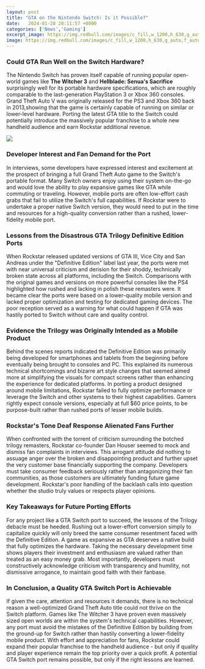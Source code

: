 ```yaml
---
layout: post
title: "GTA on the Nintendo Switch: Is it Possible?"
date:   2024-01-28 20:11:57 +0000
categories: ['News','Gaming']
excerpt_image: https://img.redbull.com/images/c_fill,w_1200,h_630,g_auto,f_auto,q_auto/redbullcom/2017/11/15/43afdaa5-abcb-4be1-9cc5-26701da04c9e/gta-switch-mock
image: https://img.redbull.com/images/c_fill,w_1200,h_630,g_auto,f_auto,q_auto/redbullcom/2017/11/15/43afdaa5-abcb-4be1-9cc5-26701da04c9e/gta-switch-mock
---
```


### Could GTA Run Well on the Switch Hardware?
The Nintendo Switch has proven itself capable of running popular open-world games like **The Witcher 3** and **Hellblade: Senua's Sacrifice** surprisingly well for its portable hardware specifications, which are roughly comparable to the last-generation PlayStation 3 or Xbox 360 consoles. Grand Theft Auto V was originally released for the PS3 and Xbox 360 back in 2013,showing that the game is certainly capable of running on similar or lower-level hardware. Porting the latest GTA title to the Switch could potentially introduce the massively popular franchise to a whole new handheld audience and earn Rockstar additional revenue.

![](https://img.redbull.com/images/c_fill,w_1200,h_630,g_auto,f_auto,q_auto/redbullcom/2017/11/15/43afdaa5-abcb-4be1-9cc5-26701da04c9e/gta-switch-mock)
### Developer Interest and Fan Demand for the Port
In interviews, some developers have expressed interest and excitement at the prospect of bringing a full Grand Theft Auto game to the Switch's portable format. Many Switch owners enjoy using their system on-the-go and would love the ability to play expansive games like GTA while commuting or traveling. However, mobile ports are often low-effort cash grabs that fail to utilize the Switch's full capabilities. If Rockstar were to undertake a proper native Switch version, they would need to put in the time and resources for a high-quality conversion rather than a rushed, lower-fidelity mobile port.
### Lessons from the Disastrous GTA Trilogy Definitive Edition Ports    
When Rockstar released updated versions of GTA III, Vice City and San Andreas under the "Definitive Edition" label last year, the ports were met with near universal criticism and derision for their shoddy, technically broken state across all platforms, including the Switch. Comparisons with the original games and versions on more powerful consoles like the PS4 highlighted how rushed and lacking in polish these remasters were. It became clear the ports were based on a lower-quality mobile version and lacked proper optimization and testing for dedicated gaming devices. The poor reception served as a warning for what could happen if GTA was hastily ported to Switch without care and quality control.
### Evidence the Trilogy was Originally Intended as a Mobile Product
Behind the scenes reports indicated the Definitive Edition was primarily being developed for smartphones and tablets from the beginning before eventually being brought to consoles and PC. This explained its numerous technical shortcomings and bizarre art style changes that seemed aimed more at simplifying the visuals for compact screens rather than enhancing the experience for dedicated platforms. In porting a product designed around mobile limitations, Rockstar failed to fully optimize performance or leverage the Switch and other systems to their highest capabilities. Gamers rightly expect console versions, especially at full $60 price points, to be purpose-built rather than rushed ports of lesser mobile builds. 
### Rockstar's Tone Deaf Response Alienated Fans Further  
When confronted with the torrent of criticism surrounding the botched trilogy remasters, Rockstar co-founder Dan Houser seemed to mock and dismiss fan complaints in interviews. This arrogant attitude did nothing to assuage anger over the broken and disappointing product and further upset the very customer base financially supporting the company. Developers must take consumer feedback seriously rather than antagonizing their fan communities, as those customers are ultimately funding future game development. Rockstar's poor handling of the backlash calls into question whether the studio truly values or respects player opinions.
### Key Takeaways for Future Porting Efforts
For any project like a GTA Switch port to succeed, the lessons of the Trilogy debacle must be heeded. Rushing out a lower-effort conversion simply to capitalize quickly will only breed the same consumer resentment faced with the Definitive Edition. A game as expansive as GTA deserves a native build that fully optimizes the hardware. Taking the necessary development time shows players their investment and enthusiasm are valued rather than treated as an easy money grab. Most importantly, developers must constructively acknowledge criticism with transparency and humility, not dismissive arrogance, to maintain good faith with their fanbase.
### In Conclusion, a Quality GTA Switch Port is Achievable   
If given the care, attention and resources it demands, there is no technical reason a well-optimized Grand Theft Auto title could not thrive on the Switch platform. Games like The Witcher 3 have proven even massively sized open worlds are within the system's technical capabilities. However, any port must avoid the mistakes of the Definitive Edition by building from the ground-up for Switch rather than hastily converting a lower-fidelity mobile product. With effort and appreciation for fans, Rockstar could expand their popular franchise to the handheld audience - but only if quality and player experience remain the top priority over a quick profit. A potential GTA Switch port remains possible, but only if the right lessons are learned.